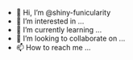 - 👋 Hi, I’m @shiny-funicularity
- 👀 I’m interested in ...
- 🌱 I’m currently learning ...
- 💞️ I’m looking to collaborate on ...
- 📫 How to reach me ...

<!---
shiny-funicularity/shiny-funicularity is a ✨ special ✨ repository because its `README.md` (this file) appears on your GitHub profile.
You can click the Preview link to take a look at your changes.
--->
